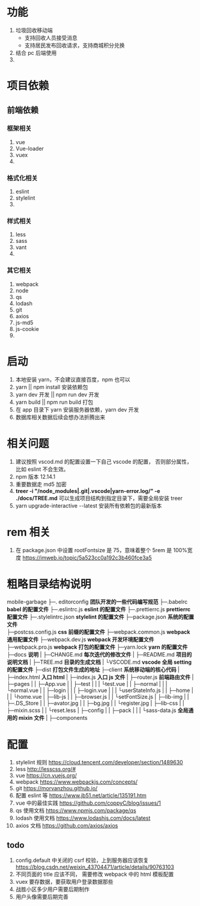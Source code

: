 # 功能

1. 垃圾回收移动端
   - 支持回收人员接受消息
   - 支持居民发布回收请求，支持商城积分兑换
2. 结合 pc 后端使用
3.

# 项目依赖

## 前端依赖

### 框架相关

1. vue
2. Vue-loader
3. vuex
4.

### 格式化相关

1. eslint
2. stylelint
3.

### 样式相关

1. less
2. sass
3. vant
4.

### 其它相关

1. webpack
2. node
3. qs
4. lodash
5. git
6. axios
7. js-md5
8. js-cookie
9.

# 启动

1. 本地安装 yarn，不会建议直接百度，npm 也可以
2. yarn || npm install 安装依赖包
3. yarn dev 开发 || npm run dev 开发
4. yarn build || npm run build 打包
5. 在 app 目录下 yarn 安装服务器依赖，yarn dev 开发
6. 数据库相关数据后续会想办法折腾出来

# 相关问题

1. 建议按照 vscod.md 的配置设置一下自己 vscode 的配置， 否则部分属性，比如 eslint 不会生效。
2. npm 版本 12.14.1
3. 重要数据走 md5 加密
4. **treer -i "/node_modules|.git|.vscode|yarn-error.log/" -e ./docs/TREE.md** 可以生成项目结构到指定目录下，需要全局安装 treer
5. yarn upgrade-interactive --latest 安装所有依赖包的最新版本

# rem 相关

1. 在 package.json 中设置 rootFontsize 是 75，意味着整个 5rem 是 100%宽度 https://imweb.io/topic/5a523cc0a192c3b460fce3a5

# 粗略目录结构说明

mobile-garbage
├─. editorconfig **团队开发的一些代码编写规范**
├─.babelrc **babel 的配置文件**
├─.eslintrc.js **eslint 的配置文件**
├─.prettierrc.js **prettierrc 配置文件**
├─.stylelintrc.json **stylelint 的配置文件**
├─package.json **系统的配置文件**  
├─postcss.config.js **css 前缀的配置文件**
├─webpack.common.js **webpack 通用配置文件**
├─webpack.dev.js **webpack 开发环境配置文件**
├─webpack.pro.js **webpack 打包的配置文件**
├─yarn.lock **yarn 的配置文件**
├─docs **说明**
| ├─CHANGE.md **每次迭代的修改文件**
| ├─README.md **项目的说明文档**
| ├─TREE.md **目录的生成文档**
| └VSCODE.md **vscode 全局 setting 的配置文件**
├─dist **打包文件生成的地址**
├─client **系统移动端的核心代码**
| ├─index.html **入口 html**
| ├─index.js **入口 js 文件**
| ├─router.js **前端路由文件**
| ├─pages
| | ├─App.vue
| | ├─test
| | | └test.vue
| | ├─normal
| | | └normal.vue
| | ├─login
| | | ├─login.vue
| | | └userStateInfo.js
| | ├─home
| | | └home.vue
| ├─lib-js
| | ├─browser.js
| | └setFontSize.js
| ├─lib-img
| | ├─.DS_Store
| | ├─avator.jpg
| | ├─bg.jpg
| | └register.jpg
| ├─lib-css
| | ├─mixin.scss
| | └reset.less
| ├─config
| | ├─pack
| | | └sass-data.js **全局通用的 mixin 文件**
| ├─components

# 配置

1. stylelint 规则 https://cloud.tencent.com/developer/section/1489630
2. less http://lesscss.org/#
3. vue https://cn.vuejs.org/
4. webpack https://www.webpackjs.com/concepts/
5. git https://morvanzhou.github.io/
6. 配置 eslint 等 https://www.jb51.net/article/135191.htm
7. vue 中的最佳实践 https://github.com/coppyC/blog/issues/1
8. qs 使用文档 https://www.npmjs.com/package/qs
9. lodash 使用文档 https://www.lodashjs.com/docs/latest
10. axios 文档 https://github.com/axios/axios

## todo

1. config.default 中关闭的 csrf 校验，上到服务器应该恢复 https://blog.csdn.net/weixin_43704471/article/details/90763103
2. 不同页面的 title 应该不同， 需要修改 webpack 中的 html 模板配置
3. vuex 要存数据，要获取用户登录数据那些
4. 战胜小区多少用户需要后期制作
5. 用户头像需要后期完善
